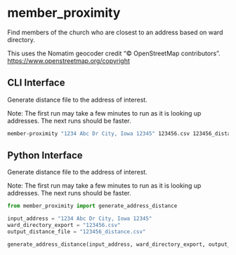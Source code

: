 # member_proximity
Find members of the church who are closest to an address based on ward directory.


This uses the Nomatim geocoder credit “© OpenStreetMap contributors”.
https://www.openstreetmap.org/copyright

## CLI Interface

Generate distance file to the address of interest.

Note: The first run may take a few minutes to run as it is looking up addresses. The next runs should be faster.


```bash
member-proximity "1234 Abc Dr City, Iowa 12345" 123456.csv 123456_distance.csv
```


## Python Interface

Generate distance file to the address of interest.

Note: The first run may take a few minutes to run as it is looking up addresses. The next runs should be faster.

```python
from member_proximity import generate_address_distance

input_address = "1234 Abc Dr City, Iowa 12345"
ward_directory_export = "123456.csv"
output_distance_file = "123456_distance.csv"

generate_address_distance(input_address, ward_directory_export, output_distance_file)
```